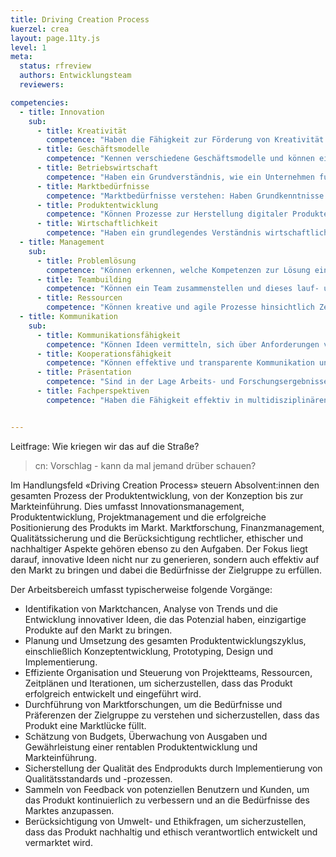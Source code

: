 ```yaml
---
title: Driving Creation Process
kuerzel: crea
layout: page.11ty.js
level: 1
meta:
  status: rfreview
  authors: Entwicklungsteam
  reviewers: 

competencies:
  - title: Innovation
    sub:
      - title: Kreativität
        competence: "Haben die Fähigkeit zur Förderung von Kreativität und Innovation: Schaffen einer unterstützenden Umgebung, das Einbringen Kreativitätstechniken, etc."
      - title: Geschäftsmodelle
        competence: "Kennen verschiedene Geschäftsmodelle und können einschätzen für welche Art von digitalem Produkt und Markt diese anwendbar sind."
      - title: Betriebswirtschaft
        competence: "Haben ein Grundverständnis, wie ein Unternehmen funktioniert."
      - title: Marktbedürfnisse
        competence: "Marktbedürfnisse verstehen: Haben Grundkenntnisse in den Bereichen Zielgruppenanalyse, Marktforschung, Trendanalyse und Positionierung."
      - title: Produktentwicklung
        competence: "Können Prozesse zur Herstellung digitaler Produkte und Services managen und diese als Artefakte zur Nutzung durch Dritte in ein Ökosystem bereitstellen."
      - title: Wirtschaftlichkeit
        competence: "Haben ein grundlegendes Verständnis wirtschaftlicher Aspekte, wie Budgetierung, Rentabilität und Geschäftsmodelle, etc"
  - title: Management
    sub: 
      - title: Problemlösung
        competence: "Können erkennen, welche Kompetenzen zur Lösung eines Problems erforderlich sind."
      - title: Teambuilding
        competence: "Können ein Team zusammenstellen und dieses lauf- und lebensfähig halten."
      - title: Ressourcen
        competence: "Können kreative und agile Prozesse hinsichtlich Zeit- und Ressourcenmanagement effizient durchführen und verwalten."
  - title: Kommunikation
    sub:
      - title: Kommunikationsfähigkeit
        competence: "Können Ideen vermitteln, sich über Anforderungen verständigen, Feedback einholen und mit verschiedenen Interessengruppen zu interagieren und verhandeln."
      - title: Kooperationsfähigkeit
        competence: "Können effektive und transparente Kommunikation und Zusammenarbeit fördern, Konflikte erkennen, analysieren und lösen."
      - title: Präsentation
        competence: "Sind in der Lage Arbeits- und Forschungsergebnisse klar und verständlich in aussagekräftigen, zielgruppengerechten Berichten, Präsentationen o.Ä. zu kommunizieren."
      - title: Fachperspektiven
        competence: "Haben die Fähigkeit effektiv in multidisziplinären Teams zu arbeiten und die verschiedenen Fachperspektiven und -sprachen zu verstehen."


---
```


Leitfrage: Wie kriegen wir das auf die Straße?

> cn: Vorschlag - kann da mal jemand drüber schauen?

Im Handlungsfeld «Driving Creation Process» steuern Absolvent:innen den gesamten Prozess der Produktentwicklung, von der Konzeption bis zur Markteinführung. Dies umfasst Innovationsmanagement, Produktentwicklung, Projektmanagement und die erfolgreiche Positionierung des Produkts im Markt. Marktforschung, Finanzmanagement, Qualitätssicherung und die Berücksichtigung rechtlicher, ethischer und nachhaltiger Aspekte gehören ebenso zu den Aufgaben. Der Fokus liegt darauf, innovative Ideen nicht nur zu generieren, sondern auch effektiv auf den Markt zu bringen und dabei die Bedürfnisse der Zielgruppe zu erfüllen.

Der Arbeitsbereich umfasst typischerweise folgende Vorgänge:

- Identifikation von Marktchancen, Analyse von Trends und die Entwicklung innovativer Ideen, die das Potenzial haben, einzigartige Produkte auf den Markt zu bringen.
- Planung und Umsetzung des gesamten Produktentwicklungszyklus, einschließlich Konzeptentwicklung, Prototyping, Design und Implementierung.
- Effiziente Organisation und Steuerung von Projektteams, Ressourcen, Zeitplänen und Iterationen, um sicherzustellen, dass das Produkt erfolgreich entwickelt und eingeführt wird.
- Durchführung von Marktforschungen, um die Bedürfnisse und Präferenzen der Zielgruppe zu verstehen und sicherzustellen, dass das Produkt eine Marktlücke füllt.
- Schätzung von Budgets, Überwachung von Ausgaben und Gewährleistung einer rentablen Produktentwicklung und Markteinführung.
- Sicherstellung der Qualität des Endprodukts durch Implementierung von Qualitätsstandards und -prozessen.
- Sammeln von Feedback von potenziellen Benutzern und Kunden, um das Produkt kontinuierlich zu verbessern und an die Bedürfnisse des Marktes anzupassen.
- Berücksichtigung von Umwelt- und Ethikfragen, um sicherzustellen, dass das Produkt nachhaltig und ethisch verantwortlich entwickelt und vermarktet wird.
